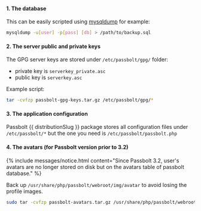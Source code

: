 #### 1. The database

This can be easily scripted using [mysqldump](https://mariadb.com/kb/en/mariadb/mysqldump/) for example:

```bash
mysqldump -u[user] -p[pass] [db] > /path/to/backup.sql
```

#### 2. The server public and private keys

The GPG server keys are stored under `/etc/passbolt/gpg/` folder:

 * private key is `serverkey_private.asc`
 * public key is `serverkey.asc`

Example script:

```bash
tar -cvfzp passbolt-gpg-keys.tar.gz /etc/passbolt/gpg/*
```

#### 3. The application configuration

Passbolt {{ distributionSlug }} package stores all configuration files under `/etc/passbolt/*` but the one you need is `/etc/passbolt/passbolt.php`

#### 4. The avatars (for Passbolt version prior to 3.2)

{% include messages/notice.html
    content="Since Passbolt 3.2, user's avatars are no longer stored on disk but on the avatars table of passbolt database."
%}

Back up `/usr/share/php/passbolt/webroot/img/avatar` to avoid losing
the profile images.

```bash
sudo tar -cvfzp passbolt-avatars.tar.gz /usr/share/php/passbolt/webroot/img/avatar
```